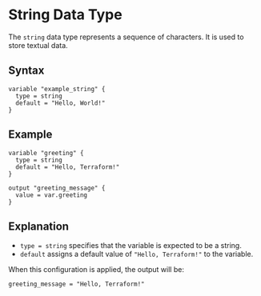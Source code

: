 
# String Data Type

The `string` data type represents a sequence of characters. It is used to store textual data.

## Syntax

```hcl
variable "example_string" {
  type = string
  default = "Hello, World!"
}

```

## Example

```hcl
variable "greeting" {
  type = string
  default = "Hello, Terraform!"
}

output "greeting_message" {
  value = var.greeting
}
```

## Explanation

- `type = string` specifies that the variable is expected to be a string.
- `default` assigns a default value of `"Hello, Terraform!"` to the variable.

When this configuration is applied, the output will be:

```hcl
greeting_message = "Hello, Terraform!"
```
